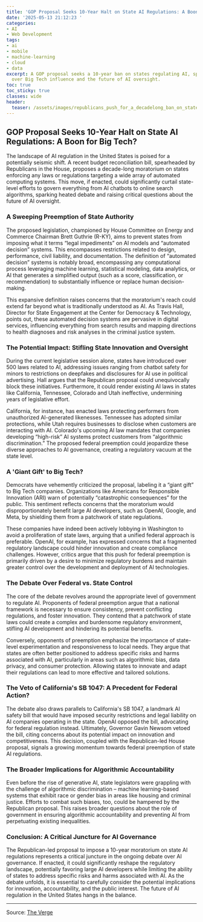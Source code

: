 ```yaml
---
title: 'GOP Proposal Seeks 10-Year Halt on State AI Regulations: A Boon for Big Tech?'
date: '2025-05-13 21:12:23 '
categories:
- AI
- Web Development
tags:
- ai
- mobile
- machine-learning
- cloud
- data
excerpt: A GOP proposal seeks a 10-year ban on states regulating AI, sparking debate
  over Big Tech influence and the future of AI oversight.
toc: true
toc_sticky: true
classes: wide
header:
  teaser: /assets/images/republicans_push_for_a_decadelong_ban_on_states_re_20250513211223.jpg
---
```


## GOP Proposal Seeks 10-Year Halt on State AI Regulations: A Boon for Big Tech?

The landscape of AI regulation in the United States is poised for a potentially seismic shift. A recent budget reconciliation bill, spearheaded by Republicans in the House, proposes a decade-long moratorium on states enforcing any laws or regulations targeting a wide array of automated computing systems. This move, if enacted, could significantly curtail state-level efforts to govern everything from AI chatbots to online search algorithms, sparking heated debate and raising critical questions about the future of AI oversight.

### A Sweeping Preemption of State Authority

The proposed legislation, championed by House Committee on Energy and Commerce Chairman Brett Guthrie (R-KY), aims to prevent states from imposing what it terms “legal impediments” on AI models and “automated decision” systems. This encompasses restrictions related to design, performance, civil liability, and documentation. The definition of “automated decision” systems is notably broad, encompassing any computational process leveraging machine learning, statistical modeling, data analytics, or AI that generates a simplified output (such as a score, classification, or recommendation) to substantially influence or replace human decision-making.

This expansive definition raises concerns that the moratorium's reach could extend far beyond what is traditionally understood as AI. As Travis Hall, Director for State Engagement at the Center for Democracy & Technology, points out, these automated decision systems are pervasive in digital services, influencing everything from search results and mapping directions to health diagnoses and risk analyses in the criminal justice system.

### The Potential Impact: Stifling State Innovation and Oversight

During the current legislative session alone, states have introduced over 500 laws related to AI, addressing issues ranging from chatbot safety for minors to restrictions on deepfakes and disclosures for AI use in political advertising. Hall argues that the Republican proposal could unequivocally block these initiatives. Furthermore, it could render existing AI laws in states like California, Tennessee, Colorado and Utah ineffective, undermining years of legislative effort.

California, for instance, has enacted laws protecting performers from unauthorized AI-generated likenesses. Tennessee has adopted similar protections, while Utah requires businesses to disclose when customers are interacting with AI. Colorado's upcoming AI law mandates that companies developing “high-risk” AI systems protect customers from “algorithmic discrimination.” The proposed federal preemption could jeopardize these diverse approaches to AI governance, creating a regulatory vacuum at the state level.

### A 'Giant Gift' to Big Tech?

Democrats have vehemently criticized the proposal, labeling it a “giant gift” to Big Tech companies. Organizations like Americans for Responsible Innovation (ARI) warn of potentially “catastrophic consequences” for the public. This sentiment reflects concerns that the moratorium would disproportionately benefit large AI developers, such as OpenAI, Google, and Meta, by shielding them from a patchwork of state regulations.

These companies have indeed been actively lobbying in Washington to avoid a proliferation of state laws, arguing that a unified federal approach is preferable. OpenAI, for example, has expressed concerns that a fragmented regulatory landscape could hinder innovation and create compliance challenges. However, critics argue that this push for federal preemption is primarily driven by a desire to minimize regulatory burdens and maintain greater control over the development and deployment of AI technologies.

### The Debate Over Federal vs. State Control

The core of the debate revolves around the appropriate level of government to regulate AI. Proponents of federal preemption argue that a national framework is necessary to ensure consistency, prevent conflicting regulations, and foster innovation. They contend that a patchwork of state laws could create a complex and burdensome regulatory environment, stifling AI development and hindering its potential benefits.

Conversely, opponents of preemption emphasize the importance of state-level experimentation and responsiveness to local needs. They argue that states are often better positioned to address specific risks and harms associated with AI, particularly in areas such as algorithmic bias, data privacy, and consumer protection. Allowing states to innovate and adapt their regulations can lead to more effective and tailored solutions.

### The Veto of California's SB 1047: A Precedent for Federal Action?

The debate also draws parallels to California's SB 1047, a landmark AI safety bill that would have imposed security restrictions and legal liability on AI companies operating in the state. OpenAI opposed the bill, advocating for federal regulation instead. Ultimately, Governor Gavin Newsom vetoed the bill, citing concerns about its potential impact on innovation and competitiveness. This decision, coupled with the Republican-led House proposal, signals a growing momentum towards federal preemption of state AI regulations.

### The Broader Implications for Algorithmic Accountability

Even before the rise of generative AI, state legislators were grappling with the challenge of algorithmic discrimination – machine learning-based systems that exhibit race or gender bias in areas like housing and criminal justice. Efforts to combat such biases, too, could be hampered by the Republican proposal. This raises broader questions about the role of government in ensuring algorithmic accountability and preventing AI from perpetuating existing inequalities.

### Conclusion: A Critical Juncture for AI Governance

The Republican-led proposal to impose a 10-year moratorium on state AI regulations represents a critical juncture in the ongoing debate over AI governance. If enacted, it could significantly reshape the regulatory landscape, potentially favoring large AI developers while limiting the ability of states to address specific risks and harms associated with AI. As the debate unfolds, it is essential to carefully consider the potential implications for innovation, accountability, and the public interest. The future of AI regulation in the United States hangs in the balance.


---

Source: [The Verge](https://www.theverge.com/news/666288/republican-ai-state-regulation-ban-10-years)